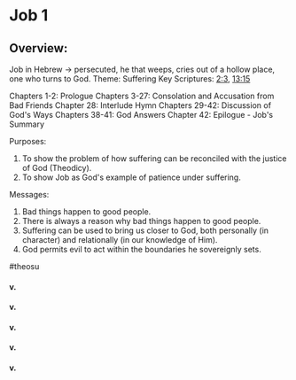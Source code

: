 # Job 1

## Overview:
Job in Hebrew → persecuted, he that weeps, cries out of a hollow place, one who turns to God.
Theme: Suffering
Key Scriptures: [2:3](Job2#v.3), [13:15](Job13#v.15)

Chapters 1-2: Prologue
Chapters 3-27: Consolation and Accusation from Bad Friends
Chapter 28: Interlude Hymn
Chapters 29-42: Discussion of God's Ways
Chapters 38-41: God Answers
Chapter 42: Epilogue - Job's Summary

Purposes:
1. To show the problem of how suffering can be reconciled with the justice of God (Theodicy).
2. To show Job as God's example of patience under suffering.

Messages:
1. Bad things happen to good people.
2. There is always a reason why bad things happen to good people.
3. Suffering can be used to bring us closer to God, both personally (in character) and relationally (in our knowledge of Him).
4. God permits evil to act within the boundaries he sovereignly sets.

#theosu 

#### v.
>

#### v.
>

#### v.
>

#### v.
>

#### v.
>

